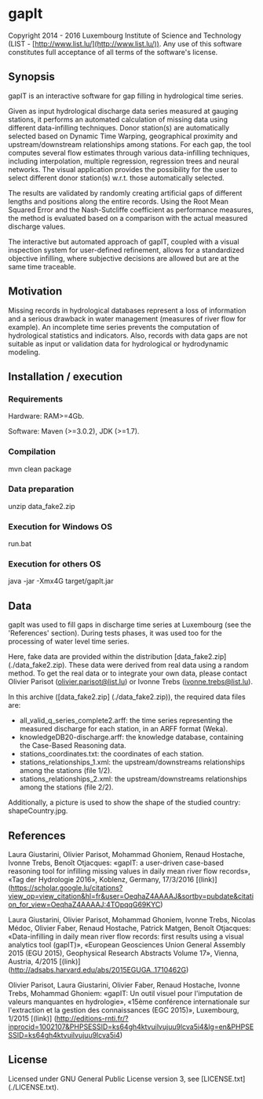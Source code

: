 # gapIt

Copyright 2014 - 2016 Luxembourg Institute of Science and Technology (LIST - [http://www.list.lu/](http://www.list.lu/)). Any use of this software constitutes full acceptance of all terms of the software's license.


## Synopsis

gapIT is an interactive software for gap filling in hydrological time series.

Given as input hydrological discharge data series measured at gauging stations, it performs an automated calculation of missing data using different data-infilling techniques. Donor station(s) are automatically selected based on Dynamic Time Warping, geographical proximity and upstream/downstream relationships among stations. For each gap, the tool computes several flow estimates through various data-infilling techniques, including interpolation, multiple regression, regression trees and neural networks. The visual application provides the possibility for the user to select different donor station(s) w.r.t. those automatically selected.

The results are validated by randomly creating artificial gaps of different lengths and positions along the entire records. Using the Root Mean Squared Error and the Nash-Sutcliffe coefficient as performance measures, the method is evaluated based on a comparison with the actual measured discharge values.

The interactive but automated approach of gapIT, coupled with a visual inspection system for user-defined refinement, allows for a standardized objective infilling, where subjective decisions are allowed but are at the same time traceable.


## Motivation

Missing records in hydrological databases represent a loss of information and a serious drawback in water management (measures of river flow for example). An incomplete time series prevents the computation of hydrological statistics and indicators. Also, records with data gaps are not suitable as input or validation data for hydrological or hydrodynamic modeling.


## Installation / execution

### Requirements

Hardware: RAM>=4Gb.

Software: Maven (>=3.0.2), JDK (>=1.7).

### Compilation

mvn clean package

### Data preparation

unzip data_fake2.zip

### Execution for Windows OS

run.bat

### Execution for others OS

java -jar -Xmx4G target/gapIt.jar


## Data

gapIt was used to fill gaps in discharge time series at Luxembourg (see the 'References' section).
During tests phases, it was used too for the processing of water level time series.

Here, fake data are provided within the distribution [data_fake2.zip] (./data_fake2.zip). These data were derived from real data using a random method. To get the real data or to integrate your own data, please contact Olivier Parisot (olivier.parisot@list.lu) or Ivonne Trebs (ivonne.trebs@list.lu).

In this archive ([data_fake2.zip] (./data_fake2.zip)), the required data files are:
* all_valid_q_series_complete2.arff: the time series representing the measured discharge for each station, in an ARFF format (Weka).
* knowledgeDB20-discharge.arff: the knowledge database, containing the Case-Based Reasoning data.
* stations_coordinates.txt: the coordinates of each station.
* stations_relationships_1.xml: the upstream/downstreams relationships among the stations (file 1/2).
* stations_relationships_2.xml: the upstream/downstreams relationships among the stations (file 2/2).

Additionally, a picture is used to show the shape of the studied country: shapeCountry.jpg.


## References

Laura Giustarini, Olivier Parisot, Mohammad Ghoniem, Renaud Hostache, Ivonne Trebs, Benoît Otjacques: «gapIT: a user-driven case-based reasoning tool for infilling missing values in daily mean river flow records», «Tag der Hydrologie 2016», Koblenz, Germany, 17/3/2016 [(link)] (https://scholar.google.lu/citations?view_op=view_citation&hl=fr&user=OeqhaZ4AAAAJ&sortby=pubdate&citation_for_view=OeqhaZ4AAAAJ:4TOpqqG69KYC)

Laura Giustarini, Olivier Parisot, Mohammad Ghoniem, Ivonne Trebs, Nicolas Médoc, Olivier Faber, Renaud Hostache, Patrick Matgen, Benoît Otjacques: «Data-infilling in daily mean river flow records: first results using a visual analytics tool (gapIT)», «European Geosciences Union General Assembly 2015 (EGU 2015), Geophysical Research Abstracts Volume 17», Vienna, Austria, 4/2015 [(link)] (http://adsabs.harvard.edu/abs/2015EGUGA..1710462G)

Olivier Parisot, Laura Giustarini, Olivier Faber, Renaud Hostache, Ivonne Trebs, Mohammad Ghoniem: «gapIT: Un outil visuel pour l'imputation de valeurs manquantes en hydrologie», «15ème conférence internationale sur l'extraction et la gestion des connaissances (EGC 2015)», Luxembourg, 1/2015 [(link)]  (http://editions-rnti.fr/?inprocid=1002107&PHPSESSID=ks64gh4ktvuilvujuu9lcva5i4&lg=en&PHPSESSID=ks64gh4ktvuilvujuu9lcva5i4)


## License

Licensed under GNU General Public License version 3, see [LICENSE.txt] (./LICENSE.txt).
